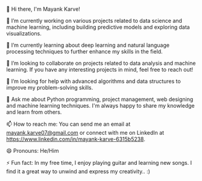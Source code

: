 #
👋 Hi there, I'm Mayank Karve! 

🔭 I’m currently working on various projects related to data science and machine learning, including building predictive models and exploring data visualizations.

🌱 I’m currently learning about deep learning and natural language processing techniques to further enhance my skills in the field.

👯 I’m looking to collaborate on projects related to data analysis and machine learning. If you have any interesting projects in mind, feel free to reach out!

🤔 I’m looking for help with advanced algorithms and data structures to improve my problem-solving skills.

💬 Ask me about Python programming, project management, web designing and machine learning techniques. I'm always happy to share my knowledge and learn from others.

📫 How to reach me: You can send me an email at mayank.karve07@gmail.com or connect with me on LinkedIn at https://www.linkedin.com/in/mayank-karve-6315b5238.

😄 Pronouns: He/Him

⚡ Fun fact: In my free time, I enjoy playing guitar and learning new songs. I find it a great way to unwind and express my creativity..
:)
